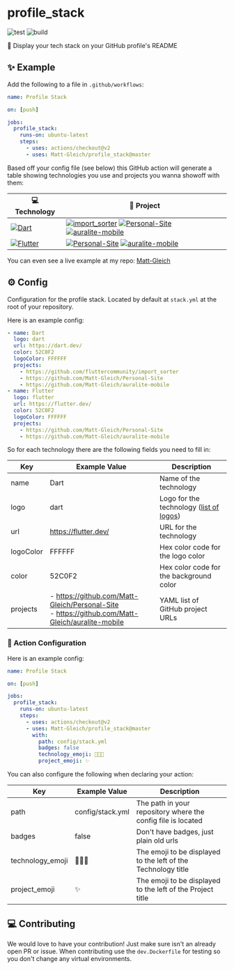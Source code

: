 # profile_stack

![test](https://github.com/Matt-Gleich/profile_stack/workflows/test/badge.svg)
![build](https://github.com/Matt-Gleich/profile_stack/workflows/build/badge.svg)

🚀 Display your tech stack on your GitHub profile's README

## ✨ Example

Add the following to a file in `.github/workflows`:

```yml
name: Profile Stack

on: [push]

jobs:
  profile_stack:
    runs-on: ubuntu-latest
    steps:
      - uses: actions/checkout@v2
      - uses: Matt-Gleich/profile_stack@master
```

Based off your config file (see below) this GitHub action will generate a table showing technologies you use and projects you wanna showoff with them:

| 💻 Technology                                                                                                                         | 🚀 Project                                                                                                                                                                                                                                                                                                                                                                                                                                                                                                                                                                                            |
| ------------------------------------------------------------------------------------------------------------------------------------- | ----------------------------------------------------------------------------------------------------------------------------------------------------------------------------------------------------------------------------------------------------------------------------------------------------------------------------------------------------------------------------------------------------------------------------------------------------------------------------------------------------------------------------------------------------------------------------------------------------- |
| [![Dart](https://img.shields.io/static/v1?label=&message=Dart&color=52C0F2&logo=dart&logoColor=white)](https://dart.dev/)             | [![import_sorter](https://img.shields.io/static/v1?label=import_sorter&message=%20&color=000605&logo=github&logoColor=white&labelColor=000605)](https://github.com/fluttercommunity/import_sorter) [![Personal-Site](https://img.shields.io/static/v1?label=Personal-Site&message=%20&color=000605&logo=github&logoColor=white&labelColor=000605)](https://github.com/Matt-Gleich/Personal-Site) [![auralite-mobile](https://img.shields.io/static/v1?label=auralite-mobile&message=%20&color=000605&logo=github&logoColor=FFFFFF&labelColor=000605)](https://github.com/Matt-Gleich/auralite-mobile) |
| [![Flutter](https://img.shields.io/static/v1?label=&message=Flutter&color=52C0F2&logo=flutter&logoColor=white)](https://flutter.dev/) | [![Personal-Site](https://img.shields.io/static/v1?label=Personal-Site&message=%20&color=000605&logo=github&logoColor=white&labelColor=000605)](https://github.com/Matt-Gleich/Personal-Site) [![auralite-mobile](https://img.shields.io/static/v1?label=auralite-mobile&message=%20&color=000605&logo=github&logoColor=FFFFFF&labelColor=000605)](https://github.com/Matt-Gleich/auralite-mobile)                                                                                                                                                                                                    |

You can even see a live example at my repo: [Matt-Gleich](https://github.com/Matt-Gleich/Matt-Gleich)

## ⚙️ Config

Configuration for the profile stack. Located by default at `stack.yml` at the root of your repository.

Here is an example config:

```yaml
- name: Dart
  logo: dart
  url: https://dart.dev/
  color: 52C0F2
  logoColor: FFFFFF
  projects:
    - https://github.com/fluttercommunity/import_sorter
    - https://github.com/Matt-Gleich/Personal-Site
    - https://github.com/Matt-Gleich/auralite-mobile
- name: Flutter
  logo: flutter
  url: https://flutter.dev/
  color: 52C0F2
  logoColor: FFFFFF
  projects:
    - https://github.com/Matt-Gleich/Personal-Site
    - https://github.com/Matt-Gleich/auralite-mobile
```

So for each technology there are the following fields you need to fill in:

| **Key**   | **Example Value**                                                                                    | **Description**                                                     |
| --------- | ---------------------------------------------------------------------------------------------------- | ------------------------------------------------------------------- |
| name      | Dart                                                                                                 | Name of the technology                                              |
| logo      | dart                                                                                                 | Logo for the technology ([list of logos](https://simpleicons.org/)) |
| url       | https://flutter.dev/                                                                                 | URL for the technology                                              |
| logoColor | FFFFFF                                                                                               | Hex color code for the logo color                                   |
| color     | 52C0F2                                                                                               | Hex color code for the background color                             |
| projects  | - https://github.com/Matt-Gleich/Personal-Site <br> - https://github.com/Matt-Gleich/auralite-mobile | YAML list of GitHub project URLs                                    |

### 🦎 Action Configuration

Here is an example config:

```yaml
name: Profile Stack

on: [push]

jobs:
  profile_stack:
    runs-on: ubuntu-latest
    steps:
      - uses: actions/checkout@v2
      - uses: Matt-Gleich/profile_stack@master
        with:
          path: config/stack.yml
          badges: false
          technology_emoji: 👨🏻‍💻
          project_emoji: ✨
```

You can also configure the following when declaring your action:

| **Key**          | **Example Value** | **Description**                                               |
| ---------------- | ----------------- | ------------------------------------------------------------- |
| path             | config/stack.yml  | The path in your repository where the config file is located  |
| badges           | false             | Don't have badges, just plain old urls                        |
| technology_emoji | 👨🏻‍💻                | The emoji to be displayed to the left of the Technology title |
| project_emoji    | ✨                | The emoji to be displayed to the left of the Project title    |

## 💻 Contributing

We would love to have your contribution! Just make sure isn't an already open PR or issue. When contributing use the `dev.Dockerfile` for testing so you don't change any virtual environments.
